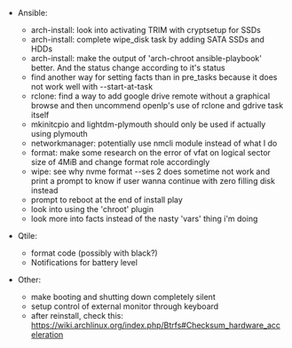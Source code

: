 - Ansible:
  - arch-install: look into activating TRIM with cryptsetup for SSDs
  - arch-install: complete wipe_disk task by adding SATA SSDs and HDDs
  - arch-install: make the output of 'arch-chroot ansible-playbook' better. And the status change according to it's status
  - find another way for setting facts than in pre_tasks because it does not work well with --start-at-task
  - rclone: find a way to add google drive remote without a graphical browse and then uncommend openlp's use of rclone and gdrive task itself
  - mkinitcpio and lightdm-plymouth should only be used if actually using plymouth
  - networkmanager: potentially use nmcli module instead of what I do
  - format: make some research on the error of vfat on logical sector size of 4MiB and change format role accordingly
  - wipe: see why nvme format --ses 2 does sometime not work and print a prompt to know if user wanna continue with zero filling disk instead
  - prompt to reboot at the end of install play
  - look into using the 'chroot' plugin
  - look more into facts instead of the nasty 'vars' thing i'm doing

- Qtile:
  - format code (possibly with black?)
  - Notifications for battery level

- Other:
  - make booting and shutting down completely silent
  - setup control of external monitor through keyboard
  - after reinstall, check this: https://wiki.archlinux.org/index.php/Btrfs#Checksum_hardware_acceleration
